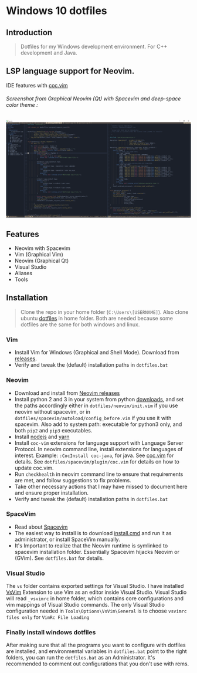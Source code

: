 # Windows 10 dotfiles

## Introduction

> Dotfiles for my Windows development environment. For C++ development and Java.
## LSP language support for Neovim.
IDE features with [coc.vim](https://github.com/neoclide/coc.nvim)
        
###### Screenshot from Graphical Neovim (Qt) with Spacevim and deep-space color theme :
![Neovim screenshot](https://raw.githubusercontent.com/kabasakalis/windows-dotfiles/master/screenshot.png)

## Features

* Neovim with Spacevim
* Vim (Graphical Vim)
* Neovim (Graphical Qt)
* Visual Studio
* Aliases
* Tools

## Installation

> Clone the repo in your home folder (`C:\Users\[USERNAME]`).
> Also clone ubuntu [dotfiles](https://github.com/kabasakalis/dotfiles) in home folder. Both are needed because
some dotfiles are the same for both windows and linux.

### Vim
* Install Vim for Windows (Graphical and Shell Mode). Download from [releases](https://github.com/vim/vim-win32-installer/releases).
* Verify and tweak the (default) installation paths in `dotfiles.bat`

### Neovim
* Download and install from [Neovim releases]( https://github.com/neovim/neovim/releases/)
* Install python 2 and 3 in your system from python [downloads](https://www.python.org/downloads/windows/),
 and set the paths accordingly either in `dotfiles/neovim/init.vim` if you use neovim without spacevim,
 or in `dotfiles/spacevim/autoload/config_before.vim` if you use it with spacevim. Also add to system path: executable for python3 only, and 
both `pip2` and `pip3` executables.
* Install [nodejs](https://nodejs.org/en/download/) and [yarn](https://yarnpkg.com/lang/en/docs/install/#windows-stable) 
* Install `coc-vim` extensions for language support with Language Server Protocol. In neovim command line,
install extensions for languages of interest. Example: `:CocInstall coc-java`, for java. See [coc.vim](https://github.com/neoclide/coc.nvim)
for details. See `dotfiles/spacevim/plugin/coc.vim` for details on how to update coc.vim.
* Run `checkhealth` in neovim command line to ensure that requirements are met, and follow suggestions to fix problems.
* Take other necessary actions that I may have missed to document here and ensure proper installation.
* Verify and tweak the (default) installation paths in `dotfiles.bat`

### SpaceVim
* Read about [Spacevim](https://github.com/SpaceVim/SpaceVim)
* The easiest way to install is to download [install.cmd](https://spacevim.org/install.cmd) and run it as administrator, or install SpaceVim manually.
* It's Important to realize that the Neovim runtime is symlinked to spacevim installation folder. Essentially Spacevim
hijacks Neovim or (GVim). See `dotfiles.bat` for details. 

### Visual Studio
The `vs` folder contains exported settings for Visual Studio.
I have installed [VsVim](https://marketplace.visualstudio.com/items?itemName=JaredParMSFT.VsVim)  Extension to use Vim as an editor inside Visual Studio. Visual Studio will read `_vsvimrc` in home folder, which contains core configurations and vim mappings of Visual Studio commands. The only Visual Studio configuration needed in `Tools\Options\VsVim\General` is to choose `vsvimrc files only` for `VimRc File Loading`

### Finally install windows dotfiles 
After making sure that all the programs you want to configure with dotfiles are installed,
and environmental variables in `dotfiles.bat` point to the right folders, 
you can run the `dotfiles.bat` as an Administrator. It's recommended to comment out 
configurations that you don't use with rems.
